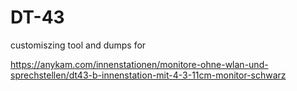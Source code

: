 # DT-43

customiszing tool and dumps for

https://anykam.com/innenstationen/monitore-ohne-wlan-und-sprechstellen/dt43-b-innenstation-mit-4-3-11cm-monitor-schwarz
